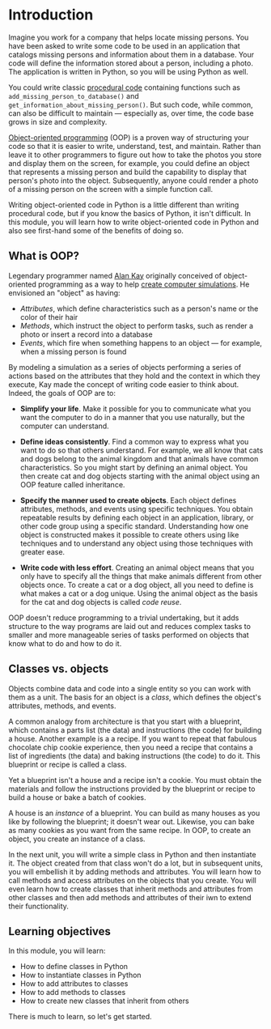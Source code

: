 # Introduction

Imagine you work for a company that helps locate missing persons. You have been asked to write some code to be used in an application that catalogs missing persons and information about them in a database. Your code will define the information stored about a person, including a photo. The application is written in Python, so you will be using Python as well.

You could write classic [procedural code](https://en.wikipedia.org/wiki/Procedural_programming) containing functions such as `add_missing_person_to_database()` and `get_information_about_missing_person()`. But such code, while common, can also be difficult to maintain — especially as, over time, the code base grows in size and complexity.

[Object-oriented programming](https://en.wikipedia.org/wiki/Object-oriented_programming) (OOP) is a proven way of structuring your code so that it is easier to write, understand, test, and maintain. Rather than leave it to other programmers to figure out how to take the photos you store and display them on the screen, for example, you could define an object that represents a missing person and build the capability to display that person's photo into the object. Subsequently, anyone could render a photo of a missing person on the screen with a simple function call.

Writing object-oriented code in Python is a little different than writing procedural code, but if you know the basics of Python, it isn't difficult. In this module, you will learn how to write object-oriented code in Python and also see first-hand some of the benefits of doing so.

## What is OOP?

Legendary programmer named [Alan Kay](https://en.wikipedia.org/wiki/Alan_Kay) originally conceived of object-oriented programming as a way to help [create computer simulations](http://web.eecs.utk.edu/~huangj/CS302S04/notes/oo-intro.html). He envisioned an "object" as having:

- *Attributes*, which define characteristics such as a person's name or the color of their hair
- *Methods*, which instruct the object to perform tasks, such as render a photo or insert a record into a database
- *Events*, which fire when something happens to an object — for example, when a missing person is found

By modeling a simulation as a series of objects performing a series of actions based on the attributes that they hold and the context in which they execute, Kay made the concept of writing code easier to think about. Indeed, the goals of OOP are to:

- **Simplify your life**. Make it possible for you to communicate what you want the computer to do in a manner that you use naturally, but the computer can understand.

- **Define ideas consistently**. Find a common way to express what you want to do so that others understand. For example, we all know that cats and dogs belong to the animal kingdom and that animals have common characteristics. So you might start by defining an animal object. You then create cat and dog objects starting with the animal object using an OOP feature called inheritance.

- **Specify the manner used to create objects**. Each object defines attributes, methods, and events using specific techniques. You obtain repeatable results by defining each object in an application, library, or other code group using a specific standard. Understanding how one object is constructed makes it possible to create others using like techniques and to understand any object using those techniques with greater ease.

- **Write code with less effort**. Creating an animal object means that you only have to specify all the things that make animals different from other objects once. To create a cat or a dog object, all you need to define is what makes a cat or a dog unique. Using the animal object as the basis for the cat and dog objects is called *code reuse*.

OOP doesn't reduce programming to a trivial undertaking, but it adds structure to the way programs are laid out and reduces complex tasks to smaller and more manageable series of tasks performed on objects that know what to do and how to do it.

## Classes vs. objects

Objects combine data and code into a single entity so you can work with them as a unit. The basis for an object is a *class*, which defines the object's attributes, methods, and events.

A common analogy from architecture is that you start with a blueprint, which contains a parts list (the data) and instructions (the code) for building a house. Another example is a a recipe. If you want to repeat that fabulous chocolate chip cookie experience, then you need a recipe that contains a list of ingredients (the data) and baking instructions (the code) to do it. This blueprint or recipe is called a class.

Yet a blueprint isn't a house and a recipe isn't a cookie. You must obtain the materials and follow the instructions provided by the blueprint or recipe to build a house or bake a batch of cookies. 

A house is an *instance* of a blueprint. You can build as many houses as you like by following the blueprint; it doesn't wear out. Likewise, you can bake as many cookies as you want from the same recipe. In OOP, to create an object, you create an instance of a class.

In the next unit, you will write a simple class in Python and then instantiate it. The object created from that class won't do a lot, but in subsequent units, you will embellish it by adding methods and attributes. You will learn how to call methods and access attributes on the objects that you create. You will even learn how to create classes that inherit methods and attributes from other classes and then add methods and attributes of their iwn to extend their functionality.

## Learning objectives

In this module, you will learn:

- How to define classes in Python
- How to instantiate classes in Python
- How to add attributes to classes
- How to add methods to classes
- How to create new classes that inherit from others

There is much to learn, so let's get started.